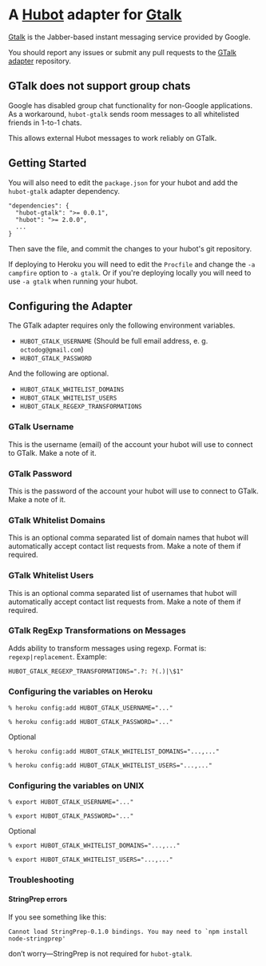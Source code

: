 # A [Hubot](https://github.com/github/hubot) adapter for [Gtalk](https://talk.google.com)

[Gtalk](http://talk.google.com) is the Jabber-based instant messaging service
provided by Google.

You should report any issues or submit any pull requests to the
[GTalk adapter](https://github.com/atmos/hubot-gtalk) repository.

## GTalk does not support group chats

Google has disabled group chat functionality for non-Google applications.
As a workaround, `hubot-gtalk` sends room messages to all whitelisted
friends in 1-to-1 chats.

This allows external Hubot messages to work reliably on GTalk.

## Getting Started

You will also need to edit the `package.json` for your hubot and add the
`hubot-gtalk` adapter dependency.

    "dependencies": {
      "hubot-gtalk": ">= 0.0.1",
      "hubot": ">= 2.0.0",
      ...
    }

Then save the file, and commit the changes to your hubot's git repository.

If deploying to Heroku you will need to edit the `Procfile` and change the
`-a campfire` option to `-a gtalk`. Or if you're deploying locally
you will need to use `-a gtalk` when running your hubot.

## Configuring the Adapter

The GTalk adapter requires only the following environment variables.

* `HUBOT_GTALK_USERNAME` (Should be full email address, e. g. `octodog@gmail.com`)
* `HUBOT_GTALK_PASSWORD`

And the following are optional.

* `HUBOT_GTALK_WHITELIST_DOMAINS`
* `HUBOT_GTALK_WHITELIST_USERS`
* `HUBOT_GTALK_REGEXP_TRANSFORMATIONS`

### GTalk Username

This is the username (email) of the account your hubot will use to connect to
GTalk. Make a note of it.

### GTalk Password

This is the password of the account your hubot will use to connect to GTalk.
Make a note of it.

### GTalk Whitelist Domains

This is an optional comma separated list of domain names that hubot will
automatically accept contact list requests from. Make a note of them if
required.

### GTalk Whitelist Users

This is an optional comma separated list of usernames that hubot will
automatically accept contact list requests from. Make a note of them if
required.

### GTalk RegExp Transformations on Messages

Adds ability to transform messages using regexp. Format is: `regexp|replacement`. Example:

```
HUBOT_GTALK_REGEXP_TRANSFORMATIONS=".?: ?(.)|\$1"
```


### Configuring the variables on Heroku

    % heroku config:add HUBOT_GTALK_USERNAME="..."

    % heroku config:add HUBOT_GTALK_PASSWORD="..."

Optional

    % heroku config:add HUBOT_GTALK_WHITELIST_DOMAINS="...,..."

    % heroku config:add HUBOT_GTALK_WHITELIST_USERS="...,..."

### Configuring the variables on UNIX

    % export HUBOT_GTALK_USERNAME="..."

    % export HUBOT_GTALK_PASSWORD="..."

Optional

    % export HUBOT_GTALK_WHITELIST_DOMAINS="...,..."

    % export HUBOT_GTALK_WHITELIST_USERS="...,..."

### Troubleshooting

#### StringPrep errors

If you see something like this:

```
Cannot load StringPrep-0.1.0 bindings. You may need to `npm install node-stringprep'
```

don’t worry—StringPrep is not required for `hubot-gtalk`.
